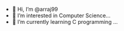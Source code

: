 - 👋 Hi, I’m @arraj99
- 👀 I’m interested in Computer Science...
- 🌱 I’m currently learning C programming ...

<!---
arraj99/arraj99 is a ✨ special ✨ repository because its `README.md` (this file) appears on your GitHub profile.
You can click the Preview link to take a look at your changes.
--->
